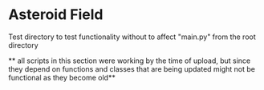 # Asteroid Field

Test directory to test functionality without to affect "main.py" from the root directory

** all scripts in this section were working by the time of upload, but since they depend on functions and classes that are being updated might not be functional as they become old**
